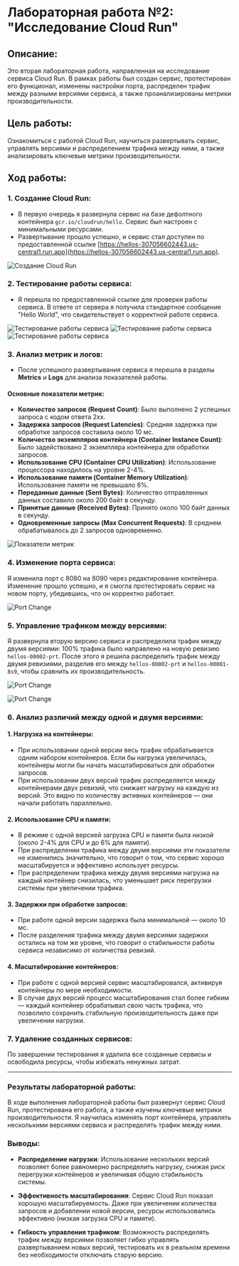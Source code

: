 
# Лабораторная работа №2: "Исследование Cloud Run"

## Описание:
Это вторая лабораторная работа, направленная на исследование сервиса Cloud Run. В рамках работы был создан сервис, протестирован его функционал, изменены настройки порта, распределен трафик между разными версиями сервиса, а также проанализированы метрики производительности.

## Цель работы:
Ознакомиться с работой Cloud Run, научиться развертывать сервис, управлять версиями и распределением трафика между ними, а также анализировать ключевые метрики производительности.

## Ход работы:

### 1. Создание Cloud Run:
- В первую очередь я развернула сервис на базе дефолтного контейнера `gcr.io/cloudrun/hello`. Сервис был настроен с минимальными ресурсами.
- Развертывание прошло успешно, и сервис стал доступен по предоставленной ссылке [https://hellos-307056602443.us-central1.run.app](https://hellos-307056602443.us-central1.run.app).

![Создание Cloud Run](./IMAGE%202024-10-25%2020:37:29.jpg)
### 2. Тестирование работы сервиса:
- Я перешла по предоставленной ссылке для проверки работы сервиса. В ответе от сервера я получила стандартное сообщение "Hello World", что свидетельствует о корректной работе сервиса.
  
![Тестирование работы сервиса](./IMAGE%202024-10-25%2020:37:32.jpg)
![Тестирование работы сервиса](./IMAGE%202024-10-25%2020:37:34.jpg)
![Тестирование работы сервиса](./IMAGE%202024-10-25%2020:37:37.jpg)
### 3. Анализ метрик и логов:
- После успешного развертывания сервиса я перешла в разделы **Metrics** и **Logs** для анализа показателей работы.

#### Основные показатели метрик:
- **Количество запросов (Request Count)**: Было выполнено 2 успешных запроса с кодом ответа 2xx.
- **Задержка запросов (Request Latencies)**: Средняя задержка при обработке запросов составила около 10 мс.
- **Количество экземпляров контейнера (Container Instance Count)**: Было задействовано 2 экземпляра контейнера для обработки запросов.
- **Использование CPU (Container CPU Utilization)**: Использование процессора находилось на уровне 2-4%.
- **Использование памяти (Container Memory Utilization)**: Использование памяти не превышало 6%.
- **Переданные данные (Sent Bytes)**: Количество отправленных данных составило около 200 байт в секунду.
- **Принятые данные (Received Bytes)**: Принято около 100 байт данных в секунду.
- **Одновременные запросы (Max Concurrent Requests)**: В среднем обрабатывалось до 2 запросов одновременно.

![Показатели метрик](./IMAGE%202024-10-25%2020:37:34.jpg)

### 4. Изменение порта сервиса:
Я изменила порт с 8080 на 8090 через редактирование контейнера. Изменение прошло успешно, и я смогла протестировать сервис на новом порту, убедившись, что он корректно работает.

![Port Change](./IMAGE%202024-10-25%2020:37:41.jpg)

### 5. Управление трафиком между версиями:
Я развернула вторую версию сервиса и распределила трафик между двумя версиями: 100% трафика было направлено на новую ревизию `hellos-00002-prt`. После этого я решила распределить трафик между двумя ревизиями, разделив его между `hellos-00002-prt` и `hellos-00001-8s9`, чтобы сравнить их производительность.

![Port Change](./IMAGE%202024-10-25%2020:37:45.jpg)

![Port Change](./IMAGE%202024-10-25%2020:37:43.jpg)
### 6. Анализ различий между одной и двумя версиями:

#### 1. Нагрузка на контейнеры:
- При использовании одной версии весь трафик обрабатывается одним набором контейнеров. Если бы нагрузка увеличилась, контейнеры могли бы начать масштабироваться для обработки запросов.
- При использовании двух версий трафик распределяется между контейнерами двух ревизий, что снижает нагрузку на каждую из версий. Это видно по количеству активных контейнеров — они начали работать параллельно.

#### 2. Использование CPU и памяти:
- В режиме с одной версией загрузка CPU и памяти была низкой (около 2-4% для CPU и до 6% для памяти).
- При распределении трафика между двумя версиями эти показатели не изменились значительно, что говорит о том, что сервис хорошо масштабируется и эффективно использует ресурсы.
- При распределении трафика между двумя версиями нагрузка на каждый контейнер снизилась, что уменьшает риск перегрузки системы при увеличении трафика.

#### 3. Задержки при обработке запросов:
- При работе одной версии задержка была минимальной — около 10 мс.
- После разделения трафика между двумя версиями задержки остались на том же уровне, что говорит о стабильности работы сервиса независимо от количества ревизий.

#### 4. Масштабирование контейнеров:
- При работе с одной версией сервис масштабировался, активируя контейнеры по мере необходимости.
- В случае двух версий процесс масштабирования стал более гибким — каждый контейнер обрабатывал свою часть трафика, что позволило сохранить стабильную производительность даже при увеличении нагрузки.


### 7. Удаление созданных сервисов:
По завершении тестирования я удалила все созданные сервисы и освободила ресурсы, чтобы избежать ненужных затрат.

---

### Результаты лабораторной работы:
В ходе выполнения лабораторной работы был развернут сервис Cloud Run, протестирована его работа, а также изучены ключевые метрики производительности. Я научилась изменять порт контейнера, управлять несколькими версиями сервиса и распределять трафик между ними.

### Выводы:

- **Распределение нагрузки**: Использование нескольких версий позволяет более равномерно распределить нагрузку, снижая риск перегрузки контейнеров и увеличивая общую стабильность системы.
  
- **Эффективность масштабирования**: Сервис Cloud Run показал хорошую масштабируемость. Даже при увеличении количества запросов и добавлении новой версии, ресурсы использовались эффективно (низкая загрузка CPU и памяти).

- **Гибкость управления трафиком**: Возможность распределять трафик между версиями позволяет гибко управлять развертыванием новых версий, тестировать их в реальном времени без необходимости отключать старую версию.

